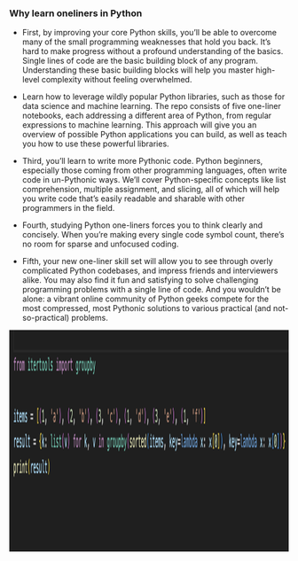 ### Why learn oneliners in Python
- First, by improving your core Python skills, you’ll be able to overcome many of the small programming weaknesses that hold you back. It’s hard to make progress without a profound understanding of the basics.
  Single lines of code are the basic building block of any program. Understanding these basic building blocks will help you master high-level complexity without feeling overwhelmed.

- Learn how to leverage wildly popular Python libraries, such as those for data science and machine learning. The repo consists of five one-liner notebooks,
  each addressing a different area of Python, from regular expressions to machine learning. This approach will give you an overview of possible Python applications you can build, as well as teach you how to use
  these powerful libraries.

- Third, you’ll learn to write more Pythonic code. Python beginners, especially those coming from other programming languages, often write code in un-Pythonic ways. We’ll cover Python-specific concepts like list
   comprehension, multiple assignment, and slicing, all of which will help you write code that’s easily readable and sharable with other programmers in the field.
 
- Fourth, studying Python one-liners forces you to think clearly and concisely. When you’re making every single code symbol count, there’s no room for sparse and unfocused coding.

- Fifth, your new one-liner skill set will allow you to see through overly complicated Python codebases, and impress friends and interviewers alike. You may also find it fun and satisfying to solve challenging
   programming problems with a single line of code. And you wouldn’t be alone: a vibrant online community of Python geeks compete for the most compressed,
  most Pythonic solutions to various practical (and not-so-practical) problems.


<img src = "oneliners.png" width = "800" height = "400">

